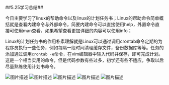 ##5.25学习总结##

今日主要学习了linux的帮助命令以及linux的计划任务书；Linux的帮助命令简单概括就是查看内建命令与外部命令，简要内建命令可以直接使用help，外置命令直接可使用man查看，如果希望查看更加详细的内容可以使用info；

Linux的计划任务书的作用朴素理解就是Linux可以通过调用crontab命令定期的为程序员执行一些任务，例如每隔一段时间清理缓存文件，备份数据库等等。任务的添加通过调用`crontab -e`命令，在vim编辑器中输入代码并保存，即可完成计划。这是一个相当实用的命令，但是代码参数有些过多，初学还有些不适应，争取以后尽量熟练使用计划书命令。

![图片描述](https://dn-simplecloud.shiyanlou.com/courses/uid1080026-20190525-1558788835389)
![图片描述](https://dn-simplecloud.shiyanlou.com/courses/uid1080026-20190525-1558788814385)
![图片描述](https://dn-simplecloud.shiyanlou.com/courses/uid1080026-20190525-1558789271925)
![图片描述](https://dn-simplecloud.shiyanlou.com/courses/uid1080026-20190525-1558789858157)
![图片描述](https://dn-simplecloud.shiyanlou.com/courses/uid1080026-20190525-1558790144077)
